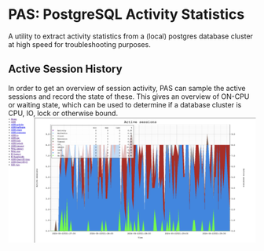# PAS: PostgreSQL Activity Statistics
A utility to extract activity statistics from a (local) postgres database cluster at high speed for troubleshooting purposes.

## Active Session History
In order to get an overview of session activity, PAS can sample the active sessions and record the state of these. 
This gives an overview of ON-CPU or waiting state, which can be used to determine if a database cluster is CPU, IO, lock or otherwise bound.
![Active sessions](/Images/active_sessions.png)
